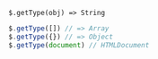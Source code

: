     $.getType(obj) => String

~~~ js
$.getType([]) // => Array
$.getType({}) // => Object
$.getType(document) // HTMLDocument
~~~